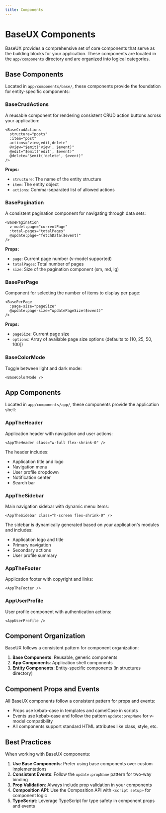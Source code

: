 ```yaml
---
title: Components
---
```


# BaseUX Components

BaseUX provides a comprehensive set of core components that serve as the building blocks for your application. These components are located in the `app/components` directory and are organized into logical categories.

## Base Components

Located in `app/components/base/`, these components provide the foundation for entity-specific components:

### BaseCrudActions

A reusable component for rendering consistent CRUD action buttons across your application:

```vue
<BaseCrudActions 
  structure="posts"
  :item="post" 
  actions="view,edit,delete"
  @view="$emit('view', $event)"
  @edit="$emit('edit', $event)"
  @delete="$emit('delete', $event)"
/>
```

**Props:**
- `structure`: The name of the entity structure
- `item`: The entity object
- `actions`: Comma-separated list of allowed actions

### BasePagination

A consistent pagination component for navigating through data sets:

```vue
<BasePagination
  v-model:page="currentPage"
  :total-pages="totalPages"
  @update:page="fetchData($event)"
/>
```

**Props:**
- `page`: Current page number (v-model supported)
- `totalPages`: Total number of pages
- `size`: Size of the pagination component (sm, md, lg)

### BasePerPage

Component for selecting the number of items to display per page:

```vue
<BasePerPage
  :page-size="pageSize"
  @update:page-size="updatePageSize($event)"
/>
```

**Props:**
- `pageSize`: Current page size
- `options`: Array of available page size options (defaults to [10, 25, 50, 100])

### BaseColorMode

Toggle between light and dark mode:

```vue
<BaseColorMode />
```

## App Components

Located in `app/components/app/`, these components provide the application shell:

### AppTheHeader

Application header with navigation and user actions:

```vue
<AppTheHeader class="w-full flex-shrink-0" />
```

The header includes:
- Application title and logo
- Navigation menu
- User profile dropdown
- Notification center
- Search bar

### AppTheSidebar

Main navigation sidebar with dynamic menu items:

```vue
<AppTheSidebar class="h-screen flex-shrink-0" />
```

The sidebar is dynamically generated based on your application's modules and includes:
- Application logo and title
- Primary navigation
- Secondary actions
- User profile summary

### AppTheFooter

Application footer with copyright and links:

```vue
<AppTheFooter />
```

### AppUserProfile

User profile component with authentication actions:

```vue
<AppUserProfile />
```

## Component Organization

BaseUX follows a consistent pattern for component organization:

1. **Base Components**: Reusable, generic components
2. **App Components**: Application shell components
3. **Entity Components**: Entity-specific components (in structures directory)

## Component Props and Events

All BaseUX components follow a consistent pattern for props and events:

- Props use kebab-case in templates and camelCase in scripts
- Events use kebab-case and follow the pattern `update:propName` for v-model compatibility
- All components support standard HTML attributes like class, style, etc.

## Best Practices

When working with BaseUX components:

1. **Use Base Components**: Prefer using base components over custom implementations
2. **Consistent Events**: Follow the `update:propName` pattern for two-way binding
3. **Prop Validation**: Always include prop validation in your components
4. **Composition API**: Use the Composition API with `<script setup>` for component logic
5. **TypeScript**: Leverage TypeScript for type safety in component props and events
